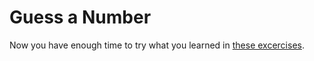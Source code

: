# Guess a Number

Now you have enough time to try what you learned in [these excercises](https://github.com/fugufisch/hu_bp_python_course/02_guess_a_number/exercise.md).

